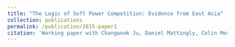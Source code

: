 ```yaml
---
title: "The Logic of Soft Power Competition: Evidence from East Asia"
collection: publications
permalink: /publication/2015-paper1
citation: 'Working paper with Changwook Ju, Daniel Mattingly, Colin Moreshead, Frances McCall Rosenbluth, and Seiki Tanaka'
---
```

